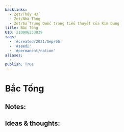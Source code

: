 ```yaml
---
backlinks:
  - Zet/Thủy Hử
  - Zet/Nhà Tống
  - Zet/Sử Trung Quốc trong tiểu thuyết của Kim Dung
title: Bắc Tống
UID: 210906230839
tags:
  - '#created/2021/Sep/06'
  - '#seed🥜'
  - '#permanent/nation'
aliases:
  - 
publish: True
---
```

# Bắc Tống

## Notes:


## Ideas & thoughts:
